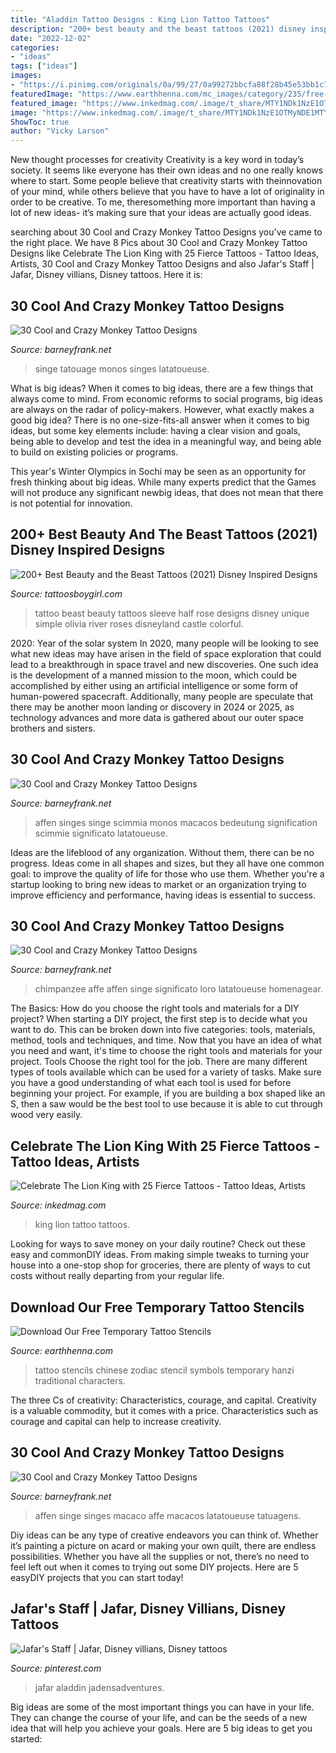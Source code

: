 ```yaml
---
title: "Aladdin Tattoo Designs : King Lion Tattoo Tattoos"
description: "200+ best beauty and the beast tattoos (2021) disney inspired designs"
date: "2022-12-02"
categories:
- "ideas"
tags: ["ideas"]
images:
- "https://i.pinimg.com/originals/0a/99/27/0a99272bbcfa88f28b45e53bb1c77afb.jpg"
featuredImage: "https://www.earthhenna.com/mc_images/category/235/free-stencil-misc-chinese-zodiac-lrg.png"
featured_image: "https://www.inkedmag.com/.image/t_share/MTY1NDk1NzE1OTMyNDE1MTY3/lion-king-tattoos-fb.jpg"
image: "https://www.inkedmag.com/.image/t_share/MTY1NDk1NzE1OTMyNDE1MTY3/lion-king-tattoos-fb.jpg"
ShowToc: true
author: "Vicky Larson"
---
```



New thought processes for creativity
Creativity is a key word in today’s society. It seems like everyone has their own ideas and no one really knows where to start. Some people believe that creativity starts with theinnovation of your mind, while others believe that you have to have a lot of originality in order to be creative. To me, theresomething more important than having a lot of new ideas- it’s making sure that your ideas are actually good ideas.

	

		
searching about 30 Cool and Crazy Monkey Tattoo Designs you've came to the right place. We have 8 Pics about 30 Cool and Crazy Monkey Tattoo Designs like Celebrate The Lion King with 25 Fierce Tattoos - Tattoo Ideas, Artists, 30 Cool and Crazy Monkey Tattoo Designs and also Jafar&#039;s Staff | Jafar, Disney villians, Disney tattoos. Here it is:
		
    
## 30 Cool And Crazy Monkey Tattoo Designs

<img loading=lazy src="http://www.barneyfrank.net/wp-content/uploads/2014/01/monkey_tattoos_monkey_ink_designs-3.jpg" onerror="this.onerror=null;this.src='https://tse3.mm.bing.net/th?id=OIP.wEKT03gRGDjw86_Esi724AHaJz&amp;pid=15.1';" alt="30 Cool and Crazy Monkey Tattoo Designs">

_Source: barneyfrank.net_

>singe tatouage monos singes latatoueuse. 

	

What is big ideas?
When it comes to big ideas, there are a few things that always come to mind. From economic reforms to social programs, big ideas are always on the radar of policy-makers. However, what exactly makes a good big idea?
There is no one-size-fits-all answer when it comes to big ideas, but some key elements include: having a clear vision and goals, being able to develop and test the idea in a meaningful way, and being able to build on existing policies or programs.

This year's Winter Olympics in Sochi may be seen as an opportunity for fresh thinking about big ideas. While many experts predict that the Games will not produce any significant newbig ideas, that does not mean that there is not potential for innovation.

    
## 200+ Best Beauty And The Beast Tattoos (2021) Disney Inspired Designs

<img loading=lazy src="https://cdn.tattoosboygirl.com/wp-content/uploads/2019/11/simple-small-beauty-and-the-beast-tattoo-designs-ideas-49.jpg" onerror="this.onerror=null;this.src='https://tse3.mm.bing.net/th?id=OIP.qkEMb62b0OGhEN3cDYOfGwHaMW&amp;pid=15.1';" alt="200+ Best Beauty and the Beast Tattoos (2021) Disney Inspired Designs">

_Source: tattoosboygirl.com_

>tattoo beast beauty tattoos sleeve half rose designs disney unique simple olivia river roses disneyland castle colorful. 

	

2020: Year of the solar system
In 2020, many people will be looking to see what new ideas may have arisen in the field of space exploration that could lead to a breakthrough in space travel and new discoveries. One such idea is the development of a manned mission to the moon, which could be accomplished by either using an artificial intelligence or some form of human-powered spacecraft. Additionally, many people are speculate that there may be another moon landing or discovery in 2024 or 2025, as technology advances and more data is gathered about our outer space brothers and sisters.

    
## 30 Cool And Crazy Monkey Tattoo Designs

<img loading=lazy src="https://www.barneyfrank.net/wp-content/uploads/2014/01/monley-tattoo-yoga.jpg" onerror="this.onerror=null;this.src='https://tse4.mm.bing.net/th?id=OIP.a2c3F8I3dQOTtBG3qVkgEwHaK_&amp;pid=15.1';" alt="30 Cool and Crazy Monkey Tattoo Designs">

_Source: barneyfrank.net_

>affen singes singe scimmia monos macacos bedeutung signification scimmie significato latatoueuse. 

	

Ideas are the lifeblood of any organization. Without them, there can be no progress. Ideas come in all shapes and sizes, but they all have one common goal: to improve the quality of life for those who use them. Whether you're a startup looking to bring new ideas to market or an organization trying to improve efficiency and performance, having ideas is essential to success.

    
## 30 Cool And Crazy Monkey Tattoo Designs

<img loading=lazy src="http://www.barneyfrank.net/wp-content/uploads/2014/01/realistic-chimpanzee-and-skull-tattoo-on-upper-back.jpg" onerror="this.onerror=null;this.src='https://tse4.mm.bing.net/th?id=OIP.ASaVVTrSQGsVAvFaP57DqAHaFn&amp;pid=15.1';" alt="30 Cool and Crazy Monkey Tattoo Designs">

_Source: barneyfrank.net_

>chimpanzee affe affen singe significato loro latatoueuse homenagear. 

	

The Basics: How do you choose the right tools and materials for a DIY project?
When starting a DIY project, the first step is to decide what you want to do. This can be broken down into five categories: tools, materials, method, tools and techniques, and time. Now that you have an idea of what you need and want, it's time to choose the right tools and materials for your project.
Tools
Choose the right tool for the job. There are many different types of tools available which can be used for a variety of tasks. Make sure you have a good understanding of what each tool is used for before beginning your project. For example, if you are building a box shaped like an S, then a saw would be the best tool to use because it is able to cut through wood very easily.

    
## Celebrate The Lion King With 25 Fierce Tattoos - Tattoo Ideas, Artists

<img loading=lazy src="https://www.inkedmag.com/.image/t_share/MTY1NDk1NzE1OTMyNDE1MTY3/lion-king-tattoos-fb.jpg" onerror="this.onerror=null;this.src='https://tse2.mm.bing.net/th?id=OIP.FYXZUtEHdm9Qi8ufvPxJgwHaD4&amp;pid=15.1';" alt="Celebrate The Lion King with 25 Fierce Tattoos - Tattoo Ideas, Artists">

_Source: inkedmag.com_

>king lion tattoo tattoos. 

	

Looking for ways to save money on your daily routine? Check out these easy and commonDIY ideas. From making simple tweaks to turning your house into a one-stop shop for groceries, there are plenty of ways to cut costs without really departing from your regular life.

    
## Download Our Free Temporary Tattoo Stencils

<img loading=lazy src="https://www.earthhenna.com/mc_images/category/235/free-stencil-misc-chinese-zodiac-lrg.png" onerror="this.onerror=null;this.src='https://tse3.mm.bing.net/th?id=OIP.PX9nGN3svgfE1sIe48mDVwHaJf&amp;pid=15.1';" alt="Download Our Free Temporary Tattoo Stencils">

_Source: earthhenna.com_

>tattoo stencils chinese zodiac stencil symbols temporary hanzi traditional characters. 

	

The three Cs of creativity: Characteristics, courage, and capital.
Creativity is a valuable commodity, but it comes with a price. Characteristics such as courage and capital can help to increase creativity.

    
## 30 Cool And Crazy Monkey Tattoo Designs

<img loading=lazy src="https://www.barneyfrank.net/wp-content/uploads/2014/01/monkey-tattoo-06.jpg" onerror="this.onerror=null;this.src='https://tse2.mm.bing.net/th?id=OIP.q7Hz4HWQSYVOY0NCmokuCwHaMw&amp;pid=15.1';" alt="30 Cool and Crazy Monkey Tattoo Designs">

_Source: barneyfrank.net_

>affen singe singes macaco affe macacos latatoueuse tatuagens. 

	

Diy ideas can be any type of creative endeavors you can think of. Whether it’s painting a picture on acard or making your own quilt, there are endless possibilities. Whether you have all the supplies or not, there’s no need to feel left out when it comes to trying out some DIY projects. Here are 5 easyDIY projects that you can start today!

    
## Jafar&#039;s Staff | Jafar, Disney Villians, Disney Tattoos

<img loading=lazy src="https://i.pinimg.com/originals/0a/99/27/0a99272bbcfa88f28b45e53bb1c77afb.jpg" onerror="this.onerror=null;this.src='https://tse4.mm.bing.net/th?id=OIP.l5qCeaLlFyND-gBC0fTmKAAAAA&amp;pid=15.1';" alt="Jafar&#039;s Staff | Jafar, Disney villians, Disney tattoos">

_Source: pinterest.com_

>jafar aladdin jadensadventures. 

	

Big ideas are some of the most important things you can have in your life. They can change the course of your life, and can be the seeds of a new idea that will help you achieve your goals. Here are 5 big ideas to get you started: 

